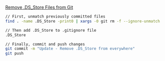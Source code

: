 [Remove .DS_Store Files from Git](https://dev.to/mattiadev/gitignore-mac-dsstore-files-even-if-already-committed-14dm)

```bash
// First, unmatch previously committed files
find . -name .DS_Store -print0 | xargs -0 git rm -f --ignore-unmatch

// Then add .DS_Store to .gitignore file
.DS_Store

// Finally, commit and push changes
git commit -m "Update - Remove .DS_Store from everywhere"
git push
```
